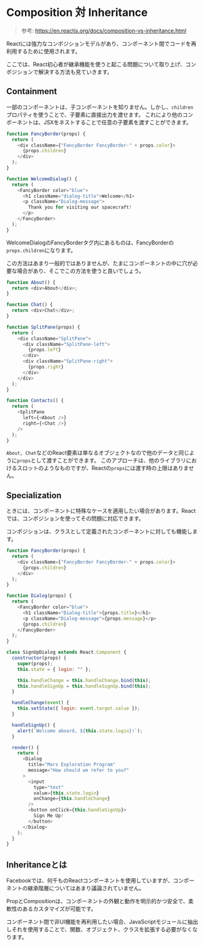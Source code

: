 # Composition 対 Inheritance

> 参考: https://en.reactjs.org/docs/composition-vs-inheritance.html

Reactには強力なコンポジションモデルがあり、コンポーネント間でコードを再利用するために使用されます。

ここでは、React初心者が継承機能を使うと起こる問題について取り上げ、コンポジションで解決する方法も見ていきます。

## Containment

一部のコンポーネントは、子コンポーネントを知りません。しかし、`children`プロパティを使うことで、子要素に直接出力を渡せます。
これにより他のコンポーネントは、JSXをネストすることで任意の子要素を渡すことができます。

```javascript
function FancyBorder(props) {
  return (
    <div className={"FancyBorder FancyBorder-" + props.color}>
      {props.children}
    </div>
  );
}

function WelcomeDialog() {
  return (
    <FancyBorder color="blue">
      <h1 className="dialog-title">Welcome</h1>
      <p className="Dialog-message">
        Thank you for visiting our spacecraft!
      </p>
    </FancyBorder>
  );
}
```

WelcomeDialogのFancyBorderタグ内にあるものは、FancyBorderの`props.children`になります。

この方法はあまり一般的ではありませんが、たまにコンポーネントの中に穴が必要な場合があり、そこでこの方法を使うと良いでしょう。

```javascript
function About() {
  return <div>About</div>;
}

function Chat() {
  return <div>Chat</div>;
}

function SplitPane(props) {
  return (
    <div className="SplitPane">
      <div className="SplitPane-left">
        {props.left}
      </div>
      <div className="SplitPane-right">
        {props.right}
      </div>
    </div>
  );
}

function Contacts() {
  return (
    <SplitPane
      left={<About />}
      right={<Chat />}
    />
  );
}
```

`About, Chat`などのReact要素は単なるオブジェクトなので他のデータと同じように`props`として渡すことができます。
このアプローチは、他のライブラリにおけるスロットのようなものですが、Reactの`props`には渡す時の上限はありません。

## Specialization

ときには、コンポーネントに特殊なケースを適用したい場合があります。Reactでは、コンポジションを使ってその問題に対応できます。

コンポジションは、クラスとして定義されたコンポーネントに対しても機能します。

```javascript
function FancyBorder(props) {
  return (
    <div className={"FancyBorder FancyBorder-" + props.color}>
      {props.children}
    </div>
  );
}

function Dialog(props) {
  return (
    <FancyBorder color="blue">
      <h1 className="Dialog-title">{props.title}</h1>
      <p className="Dialog-message">{props.message}</p>
      {props.children}
    </FancyBorder>
  );
}

class SignUpDialog extends React.Component {
  constructor(props) {
    super(props);
    this.state = { login: "" };

    this.handleChange = this.handleChange.bind(this);
    this.handleSignUp = this.handleSignUp.bind(this);
  }

  handleChange(event) {
    this.setState({ login: event.target.value });
  }

  handleSignUp() {
    alert(`Welcome aboard, ${this.state.login}!`);
  }

  render() {
    return (
      <Dialog
        title="Mars Exploration Program"
        message="How should we refer to you?"
      >
        <input
          type="text"
          value={this.state.login}
          onChange={this.handleChange}
        />
        <button onClick={this.handleSignUp}>
          Sign Me Up!
        </button>
      </Dialog>
    );
  }
}
```

## Inheritanceとは

Facebookでは、何千ものReactコンポーネントを使用していますが、コンポーネントの継承階層についてはあまり議論されていません。

PropとCompositionは、コンポーネントの外観と動作を明示的かつ安全で、柔軟性のあるカスタマイズが可能です。

コンポーネント間で非UI機能を再利用したい場合、JavaScriptモジュールに抽出しそれを使用することで、関数、オブジェクト、クラスを拡張する必要がなくなります。
